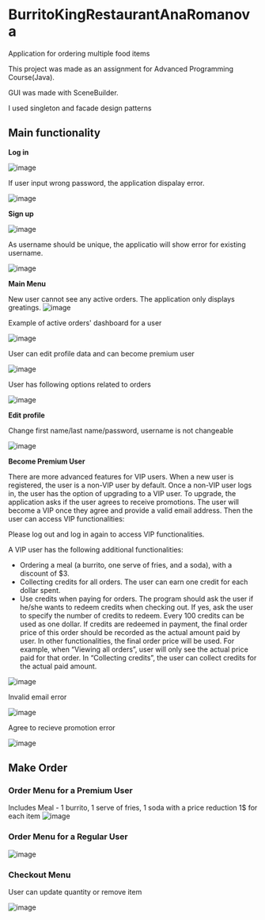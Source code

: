 # BurritoKingRestaurantAnaRomanova
Application for ordering multiple food items

This project was made as an assignment for Advanced Programming Course(Java).

GUI was made with SceneBuilder.

I used singleton and facade design patterns

## Main functionality

**Log in**


![image](https://github.com/AnaRomanovaWork/BurritoKingRestaurantAnaRomanova/assets/113778877/17d25612-9aec-4775-8b55-fe7bf2ecc741)

If user input wrong password, the application dispalay error.

![image](https://github.com/AnaRomanovaWork/BurritoKingRestaurantAnaRomanova/assets/113778877/520d19e8-4bd2-4a7a-8801-96a478b9240b)


**Sign up**

![image](https://github.com/AnaRomanovaWork/BurritoKingRestaurantAnaRomanova/assets/113778877/945e346b-6957-4193-9d39-062dd154db06)

As username should be unique, the applicatio will show error for existing username.

![image](https://github.com/AnaRomanovaWork/BurritoKingRestaurantAnaRomanova/assets/113778877/e0db8b75-9084-4243-a721-019c68a3343a)


**Main Menu**

New user cannot see any active orders. The application only displays greatings.
![image](https://github.com/AnaRomanovaWork/BurritoKingRestaurantAnaRomanova/assets/113778877/41426cc9-f3a2-4810-8bae-1a993817c157)

Example of active orders' dashboard for a user

![image](https://github.com/AnaRomanovaWork/BurritoKingRestaurantAnaRomanova/assets/113778877/c4eaf7bc-3c97-4991-9732-6f7ff1f950a1)

User can edit profile data and can become premium user

![image](https://github.com/AnaRomanovaWork/BurritoKingRestaurantAnaRomanova/assets/113778877/3e5ca693-42b3-4cbb-bb39-34b963d9df75)

User has following options related to orders

![image](https://github.com/AnaRomanovaWork/BurritoKingRestaurantAnaRomanova/assets/113778877/99ad3579-7df0-40e3-a0db-b3353abafb96)


**Edit profile**

Change first name/last name/password, username is not changeable

![image](https://github.com/AnaRomanovaWork/BurritoKingRestaurantAnaRomanova/assets/113778877/5a63f338-7134-4591-bfa6-9ff9f35fb6c3)

**Become Premium User**

There are more advanced features for VIP users. When a new user is registered, the user is a non-VIP user by default. Once a non-VIP user logs in, the user has the option of upgrading to a VIP user. To upgrade, the application asks if the user agrees to receive promotions.
The user will become a VIP once they agree and provide a valid email address. Then the user can
access VIP functionalities:

Please log out and log in again to access VIP functionalities.

A VIP user has the following additional functionalities:
* Ordering a meal (a burrito, one serve of fries, and a soda), with a discount of $3.
* Collecting credits for all orders. The user can earn one credit for each dollar spent.
* Use credits when paying for orders. The program should ask the user if he/she wants to redeem credits when checking out. If yes, ask the user to specify the number of credits to redeem. Every 100 credits can be used as one dollar. If credits are redeemed in payment, the final order price of this order should be recorded as the actual amount paid by user. In other functionalities, the final order price will be used. For example, when “Viewing all orders”, user will only see the actual price paid for that order. In “Collecting credits”, the user can collect credits for the actual paid amount.

![image](https://github.com/AnaRomanovaWork/BurritoKingRestaurantAnaRomanova/assets/113778877/3eed3f96-cbaf-49ba-9e29-802450030546)

Invalid email error

![image](https://github.com/AnaRomanovaWork/BurritoKingRestaurantAnaRomanova/assets/113778877/7b8ff6bb-5c58-4120-83fe-da2d1f5d650e)

Agree to recieve promotion error

![image](https://github.com/AnaRomanovaWork/BurritoKingRestaurantAnaRomanova/assets/113778877/71d48b74-0f2d-48a3-bf08-864d20f4a0e2)

## Make Order ##

### Order Menu for a Premium User ### 

Includes Meal - 1 burrito, 1 serve of fries, 1 soda with a price reduction 1$ for each item
![image](https://github.com/AnaRomanovaWork/BurritoKingRestaurantAnaRomanova/assets/113778877/a8380bc0-8862-4896-9279-836ce422160a)

### Order Menu for a Regular User ### 

![image](https://github.com/AnaRomanovaWork/BurritoKingRestaurantAnaRomanova/assets/113778877/eef880b2-468a-43aa-bf6c-4faac1fc302c)

### Checkout Menu ###

User can update quantity or remove item

![image](https://github.com/AnaRomanovaWork/BurritoKingRestaurantAnaRomanova/assets/113778877/18cf91a3-e733-4463-b992-88d65a01422f)










